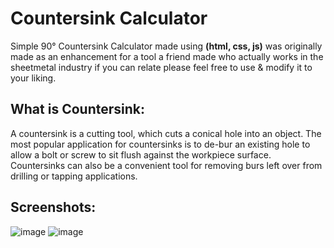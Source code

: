 # Countersink Calculator
Simple 90° Countersink Calculator made using **(html, css, js)** was originally made as an enhancement for a tool a friend made
who actually works in the sheetmetal industry if you can relate please feel free to use & modify
it to your liking.

## What is Countersink:
A countersink is a cutting tool, which cuts a conical hole into an object. The most popular
application for countersinks is to de-bur an existing hole to allow a bolt or screw to sit
flush against the workpiece surface. Countersinks can also be a convenient tool for removing
burs left over from drilling or tapping applications.

## Screenshots:
![image](https://user-images.githubusercontent.com/33517160/147819280-bb2ac9d4-6223-439f-b8f7-2506779f6068.png)
![image](https://user-images.githubusercontent.com/33517160/147819671-055d2e73-0b84-44c3-892e-bc7833b0edcf.png)


